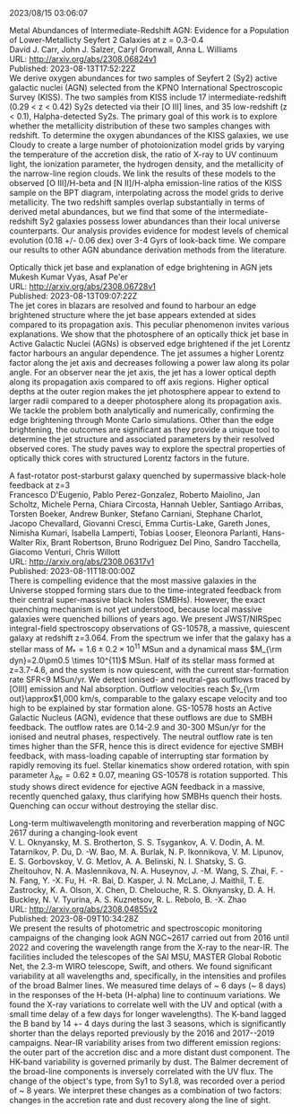 2023/08/15 03:06:07  

Metal Abundances of Intermediate-Redshift AGN: Evidence for a Population
  of Lower-Metallicty Seyfert 2 Galaxies at z = 0.3-0.4  
David J. Carr, John J. Salzer, Caryl Gronwall, Anna L. Williams  
URL: http://arxiv.org/abs/2308.06824v1  
Published: 2023-08-13T17:52:22Z  
  We derive oxygen abundances for two samples of Seyfert 2 (Sy2) active galactic nuclei (AGN) selected from the KPNO International Spectroscopic Survey (KISS). The two samples from KISS include 17 intermediate-redshift (0.29 &lt; z &lt; 0.42) Sy2s detected via their [O III] lines, and 35 low-redshift (z &lt; 0.1), Halpha-detected Sy2s. The primary goal of this work is to explore whether the metallicity distribution of these two samples changes with redshift. To determine the oxygen abundances of the KISS galaxies, we use Cloudy to create a large number of photoionization model grids by varying the temperature of the accretion disk, the ratio of X-ray to UV continuum light, the ionization parameter, the hydrogen density, and the metallicity of the narrow-line region clouds. We link the results of these models to the observed [O III]/H-beta and [N II]/H-alpha emission-line ratios of the KISS sample on the BPT diagram, interpolating across the model grids to derive metallicity. The two redshift samples overlap substantially in terms of derived metal abundances, but we find that some of the intermediate-redshift Sy2 galaxies possess lower abundances than their local universe counterparts. Our analysis provides evidence for modest levels of chemical evolution (0.18 +/- 0.06 dex) over 3-4 Gyrs of look-back time. We compare our results to other AGN abundance derivation methods from the literature.   

Optically thick jet base and explanation of edge brightening in AGN jets  
Mukesh Kumar Vyas, Asaf Pe'er  
URL: http://arxiv.org/abs/2308.06728v1  
Published: 2023-08-13T09:07:22Z  
  The jet cores in blazars are resolved and found to harbour an edge brightened structure where the jet base appears extended at sides compared to its propagation axis. This peculiar phenomenon invites various explanations. We show that the photosphere of an optically thick jet base in Active Galactic Nuclei (AGNs) is observed edge brightened if the jet Lorentz factor harbours an angular dependence. The jet assumes a higher Lorentz factor along the jet axis and decreases following a power law along its polar angle. For an observer near the jet axis, the jet has a lower optical depth along its propagation axis compared to off axis regions. Higher optical depths at the outer region makes the jet photosphere appear to extend to larger radii compared to a deeper photosphere along its propagation axis. We tackle the problem both analytically and numerically, confirming the edge brightening through Monte Carlo simulations. Other than the edge brightening, the outcomes are significant as they provide a unique tool to determine the jet structure and associated parameters by their resolved observed cores. The study paves way to explore the spectral properties of optically thick cores with structured Lorentz factors in the future.   

A fast-rotator post-starburst galaxy quenched by supermassive black-hole
  feedback at z=3  
Francesco D'Eugenio, Pablo Perez-Gonzalez, Roberto Maiolino, Jan Scholtz, Michele Perna, Chiara Circosta, Hannah Uebler, Santiago Arribas, Torsten Boeker, Andrew Bunker, Stefano Carniani, Stephane Charlot, Jacopo Chevallard, Giovanni Cresci, Emma Curtis-Lake, Gareth Jones, Nimisha Kumari, Isabella Lamperti, Tobias Looser, Eleonora Parlanti, Hans-Walter Rix, Brant Robertson, Bruno Rodriguez Del Pino, Sandro Tacchella, Giacomo Venturi, Chris Willott  
URL: http://arxiv.org/abs/2308.06317v1  
Published: 2023-08-11T18:00:00Z  
  There is compelling evidence that the most massive galaxies in the Universe stopped forming stars due to the time-integrated feedback from their central super-massive black holes (SMBHs). However, the exact quenching mechanism is not yet understood, because local massive galaxies were quenched billions of years ago. We present JWST/NIRSpec integral-field spectroscopy observations of GS-10578, a massive, quiescent galaxy at redshift z=3.064. From the spectrum we infer that the galaxy has a stellar mass of $M_*=1.6\pm0.2 \times 10^{11}$ MSun and a dynamical mass $M_{\rm dyn}=2.0\pm0.5 \times 10^{11}$ MSun. Half of its stellar mass formed at z=3.7-4.6, and the system is now quiescent, with the current star-formation rate SFR&lt;9 MSun/yr. We detect ionised- and neutral-gas outflows traced by [OIII] emission and NaI absorption. Outflow velocities reach $v_{\rm out}\approx$1,000 km/s, comparable to the galaxy escape velocity and too high to be explained by star formation alone. GS-10578 hosts an Active Galactic Nucleus (AGN), evidence that these outflows are due to SMBH feedback. The outflow rates are 0.14-2.9 and 30-300 MSun/yr for the ionised and neutral phases, respectively. The neutral outflow rate is ten times higher than the SFR, hence this is direct evidence for ejective SMBH feedback, with mass-loading capable of interrupting star formation by rapidly removing its fuel. Stellar kinematics show ordered rotation, with spin parameter $\lambda_{Re}=0.62\pm0.07$, meaning GS-10578 is rotation supported. This study shows direct evidence for ejective AGN feedback in a massive, recently quenched galaxy, thus clarifying how SMBHs quench their hosts. Quenching can occur without destroying the stellar disc.   

Long-term multiwavelength monitoring and reverberation mapping of NGC
  2617 during a changing-look event  
V. L. Oknyansky, M. S. Brotherton, S. S. Tsygankov, A. V. Dodin, A. M. Tatarnikov, P. Du, D. -W. Bao, M. A. Burlak, N. P. Ikonnikova, V. M. Lipunov, E. S. Gorbovskoy, V. G. Metlov, A. A. Belinski, N. I. Shatsky, S. G. Zheltouhov, N. A. Maslennikova, N. A. Huseynov, J. -M. Wang, S. Zhai, F. -N. Fang, Y. -X. Fu, H. -R. Bai, D. Kasper, J. N. McLane, J. Maithil, T. E. Zastrocky, K. A. Olson, X. Chen, D. Chelouche, R. S. Oknyansky, D. A. H. Buckley, N. V. Tyurina, A. S. Kuznetsov, R. L. Rebolo, B. -X. Zhao  
URL: http://arxiv.org/abs/2308.04855v2  
Published: 2023-08-09T10:34:28Z  
  We present the results of photometric and spectroscopic monitoring campaigns of the changing look AGN NGC~2617 carried out from 2016 until 2022 and covering the wavelength range from the X-ray to the near-IR. The facilities included the telescopes of the SAI MSU, MASTER Global Robotic Net, the 2.3-m WIRO telescope, Swift, and others. We found significant variability at all wavelengths and, specifically, in the intensities and profiles of the broad Balmer lines. We measured time delays of ~ 6 days (~ 8 days) in the responses of the H-beta (H-alpha) line to continuum variations. We found the X-ray variations to correlate well with the UV and optical (with a small time delay of a few days for longer wavelengths). The K-band lagged the B band by 14 +- 4 days during the last 3 seasons, which is significantly shorter than the delays reported previously by the 2016 and 2017--2019 campaigns. Near-IR variability arises from two different emission regions: the outer part of the accretion disc and a more distant dust component. The HK-band variability is governed primarily by dust. The Balmer decrement of the broad-line components is inversely correlated with the UV flux. The change of the object's type, from Sy1 to Sy1.8, was recorded over a period of ~ 8 years. We interpret these changes as a combination of two factors: changes in the accretion rate and dust recovery along the line of sight.   

